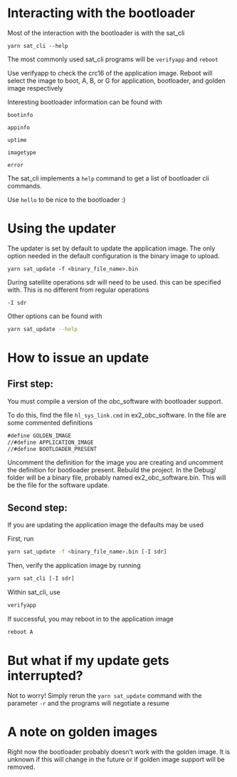 # Interacting with the bootloader

Most of the interaction with the bootloader is with the sat_cli

```
yarn sat_cli --help
```

The most commonly used sat_cli programs will be ```verifyapp``` and ```reboot```

Use verifyapp to check the crc16 of the application image.
Reboot will select the image to boot, A, B, or G for application, bootloader, and golden image respectively

Interesting bootloader information can be found with
```
bootinfo
```
```
appinfo
```
```
uptime
```
```
imagetype
```
```
error
```

The sat_cli implements a ```help``` command to get a list of bootloader cli commands.

Use ```hello``` to be nice to the bootloader :)

# Using the updater

The updater is set by default to update the application image. The only option needed in the default configuration is the binary image to upload.
```
yarn sat_update -f <binary_file_name>.bin
```

During satellite operations sdr will need to be used. this can be specified with. This is no different from regular operations
```
-I sdr
```
Other options can be found with
```bash
yarn sat_update --help
```

# How to issue an update

## First step:
You must compile a version of the obc_software with bootloader support.

To do this, find the file ```hl_sys_link.cmd``` in ex2_obc_software. In the file are some commented definitions
```cmd
#define GOLDEN_IMAGE
//#define APPLICATION_IMAGE
//#define BOOTLOADER_PRESENT
```
Uncomment the definition for the image you are creating and uncomment the definition for bootloader present. Rebuild the project.
In the Debug/ folder will be a binary file, probably named ex2_obc_software.bin. This will be the file for the software update. 

## Second step:

If you are updating the application image the defaults may be used

First, run
```bash
yarn sat_update -f <binary_file_name>.bin [-I sdr]
```
Then, verify the application image by running
```bash
yarn sat_cli [-I sdr]
```
Within sat_cli, use
```bash
verifyapp
```
If successful, you may reboot in to the application image
```bash
reboot A
```

# But what if my update gets interrupted?

Not to worry! Simply rerun the ```yarn sat_update``` command with the parameter ```-r``` and the programs will negotiate a resume

# A note on golden images

Right now the bootloader probably doesn't work with the golden image. It is unknown if this will change in the future or if golden image support will be removed.